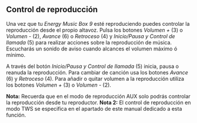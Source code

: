 ## Control de reproducción

Una vez que tu *Energy Music Box 9* esté reproduciendo puedes controlar la reproducción desde el propio altavoz. Pulsa los botones *Volumen +* (3) o *Volumen -* (2), *Avance* (6) o *Retroceso* (4) y *Inicio/Pausa y Control de llamada* (5) para realizar acciones sobre la reproducción de música. Escucharás un sonido de aviso cuando alcances el volumen máximo ó mínimo.

A través del botón *Inicio/Pausa y Control de llamada* (5) inicia, pausa o reanuda la reproducción.
Para cambiar de canción usa los botones *Avance* (6) y *Retroceso* (4).
Para añadir o quitar volumen a la reproducción utiliza los botones *Volumen +* (3) o *Volumen -* (2).

**Nota:** Recuerda que en el modo de reproducción AUX solo podrás controlar la reproducción desde tu reproductor.
**Nota 2:** El control de reproducción en modo TWS se especifica en el apartado de este manual dedicado a esta función.
